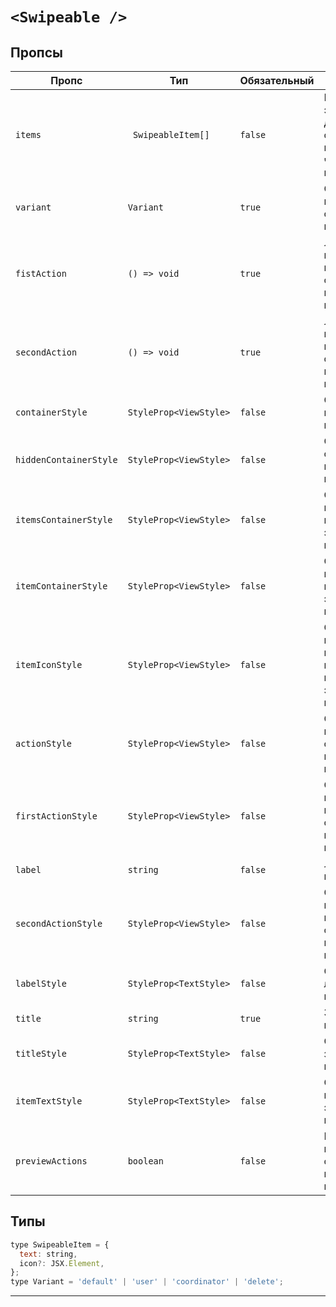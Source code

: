 # `<Swipeable />`

## Пропсы

| Пропс                  | Тип                    | Обязательный | Описание                                                      |
| ---------------------- | ---------------------- | ------------ | ------------------------------------------------------------- |
| `items`                | ` SwipeableItem[]`     | `false`      | Массив элементов для отображения в нижней части компонента    |
| `variant`              | `Variant`              | `true`       | Один из вариантов отображения компонента                      |
| `fistAction`           | `() => void`           | `true`       | Логика нажатия первой скрытой кнопки в компоненте             |
| `secondAction`         | `() => void`           | `true`       | Логика нажатия второй скрытой кнопки в компоненте             |
| `containerStyle`       | `StyleProp<ViewStyle>` | `false`      | Стиль контейнера компонента                                   |
| `hiddenContainerStyle` | `StyleProp<ViewStyle>` | `false`      | Стиль скрытого контейнера компонента                          |
| `itemsContainerStyle`  | `StyleProp<ViewStyle>` | `false`      | Стиль контейнера нижних элементов компонента                  |
| `itemContainerStyle`   | `StyleProp<ViewStyle>` | `false`      | Стиль каждого из нижних элементов компонента                  |
| `itemIconStyle`        | `StyleProp<ViewStyle>` | `false`      | Стиль контейнера каждой из нижних иконок элементов компонента |
| `actionStyle`          | `StyleProp<ViewStyle>` | `false`      | Стиль контейнера скрытых кнопкок компонента                   |
| `firstActionStyle`     | `StyleProp<ViewStyle>` | `false`      | Стиль контейнера первой скрытой кнопки компонента             |
| `label`                | `string`               | `false`      | Лейбл компонента                                              |
| `secondActionStyle`    | `StyleProp<ViewStyle>` | `false`      | Стиль контейнера второй скрытой кнопки компонента             |
| `labelStyle`           | `StyleProp<TextStyle>` | `false`      | Стиль лейбла компонента                                       |
| `title`                | `string`               | `true`       | Заголовок компонента                                          |
| `titleStyle`           | `StyleProp<TextStyle>` | `false`      | Стиль заголовка компонента                                    |
| `itemTextStyle`        | `StyleProp<TextStyle>` | `false`      | Стиль текста нижних элементов компонента                      |
| `previewActions`       | `boolean`              | `false`      | Показать наличине скрытых кнопок компонента                   |

## Типы

```js
type SwipeableItem = {
  text: string,
  icon?: JSX.Element,
};
type Variant = 'default' | 'user' | 'coordinator' | 'delete';
```

---

